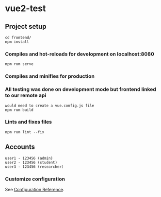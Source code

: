 # vue2-test

## Project setup
```
cd frontend/
npm install
```

### Compiles and hot-reloads for development on localhost:8080
```
npm run serve
```

### Compiles and minifies for production
### All testing was done on development mode but frontend linked to our remote api
```
would need to create a vue.config.js file
npm run build
```

### Lints and fixes files
```
npm run lint --fix
```

## Accounts
```
user1 - 123456 (admin)
user2 - 123456 (student)
user3 - 123456 (researcher)
```


### Customize configuration
See [Configuration Reference](https://cli.vuejs.org/config/).
